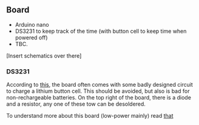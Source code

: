 ## Board

- Arduino nano
- DS3231 to keep track of the time (with button cell to keep time when powered off)
- TBC.

[Insert schematics over there]


### DS3231

According to [this](https://forum.arduino.cc/t/zs-042-ds3231-rtc-module/268862/56), the board often comes with some badly designed circuit to charge a lithium button cell.
This should be avoided, but also is bad for non-rechargeable batteries. On the top right of the board, there is a diode and a resistor, any one of these tow can be desoldered.

To understand more about this board (low-power mainly) read [that](https://thecavepearlproject.org/2014/05/21/using-a-cheap-3-ds3231-rtc-at24c32-eeprom-from-ebay/)
